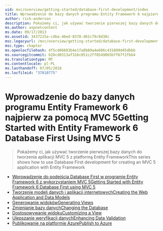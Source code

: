 ```yaml
---
uid: mvc/overview/getting-started/database-first-development/index
title: Wprowadzenie do bazy danych programu Entity Framework 6 najpierw za pomocą MVC 5 | Dokumentacja firmy Microsoft
author: rick-anderson
description: Pokażemy ci, jak używać tworzenie pierwszej bazy danych do tworzenia aplikacji MVC 5 z platformą Entity Framework
ms.author: aspnetcontent
ms.date: 09/17/2013
ms.assetid: 3437215a-c4ba-46ed-8378-d61c79c9d38c
msc.legacyurl: /mvc/overview/getting-started/database-first-development
msc.type: chapter
ms.openlocfilehash: 4f5c406603b4e1fa8b89a4e606c431609d45dbbb
ms.sourcegitcommit: b28cd0313af316c051c2ff8549865bff67f2fbb4
ms.translationtype: MT
ms.contentlocale: pl-PL
ms.lasthandoff: 07/05/2018
ms.locfileid: "37810775"
---
```

<a name="getting-started-with-entity-framework-6-database-first-using-mvc-5"></a><span data-ttu-id="e1e00-103">Wprowadzenie do bazy danych programu Entity Framework 6 najpierw za pomocą MVC 5</span><span class="sxs-lookup"><span data-stu-id="e1e00-103">Getting Started with Entity Framework 6 Database First Using MVC 5</span></span>
====================
> <span data-ttu-id="e1e00-104">Pokażemy ci, jak używać tworzenie pierwszej bazy danych do tworzenia aplikacji MVC 5 z platformą Entity Framework</span><span class="sxs-lookup"><span data-stu-id="e1e00-104">This series shows how to use Database First development for creating an MVC 5 application with Entity Framework</span></span>


- [<span data-ttu-id="e1e00-105">Wprowadzenie do podejścia Database First w programie Entity Framework 6 z wykorzystaniem MVC 5</span><span class="sxs-lookup"><span data-stu-id="e1e00-105">Getting Started with Entity Framework 6 Database First using MVC 5</span></span>](setting-up-database.md)
- [<span data-ttu-id="e1e00-106">Tworzenie modeli danych i aplikacji internetowych</span><span class="sxs-lookup"><span data-stu-id="e1e00-106">Creating the Web Application and Data Models</span></span>](creating-the-web-application.md)
- [<span data-ttu-id="e1e00-107">Generowanie widoków</span><span class="sxs-lookup"><span data-stu-id="e1e00-107">Generating Views</span></span>](generating-views.md)
- [<span data-ttu-id="e1e00-108">Zmienianie bazy danych</span><span class="sxs-lookup"><span data-stu-id="e1e00-108">Changing the Database</span></span>](changing-the-database.md)
- [<span data-ttu-id="e1e00-109">Dostosowywanie widoku</span><span class="sxs-lookup"><span data-stu-id="e1e00-109">Customizing a View</span></span>](customizing-a-view.md)
- [<span data-ttu-id="e1e00-110">Ulepszanie weryfikacji danych</span><span class="sxs-lookup"><span data-stu-id="e1e00-110">Enhancing Data Validation</span></span>](enhancing-data-validation.md)
- [<span data-ttu-id="e1e00-111">Publikowanie na platformie Azure</span><span class="sxs-lookup"><span data-stu-id="e1e00-111">Publish to Azure</span></span>](publish-to-azure.md)
